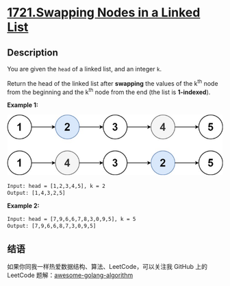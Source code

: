 # [1721.Swapping Nodes in a Linked List][title]

## Description
You are given the `head` of a linked list, and an integer `k`.

Return the head of the linked list after **swapping** the values of the k<sup>th</sup> node from the beginning and the k<sup>th</sup> node from the end (the list is **1-indexed**).

**Example 1:**  

![example1](./linked1.jpg)

```
Input: head = [1,2,3,4,5], k = 2
Output: [1,4,3,2,5]
```

**Example 2:**

```
Input: head = [7,9,6,6,7,8,3,0,9,5], k = 5
Output: [7,9,6,6,8,7,3,0,9,5]
```

## 结语

如果你同我一样热爱数据结构、算法、LeetCode，可以关注我 GitHub 上的 LeetCode 题解：[awesome-golang-algorithm][me]

[title]: https://leetcode.com/problems/swapping-nodes-in-a-linked-list/
[me]: https://github.com/kylesliu/awesome-golang-algorithm

